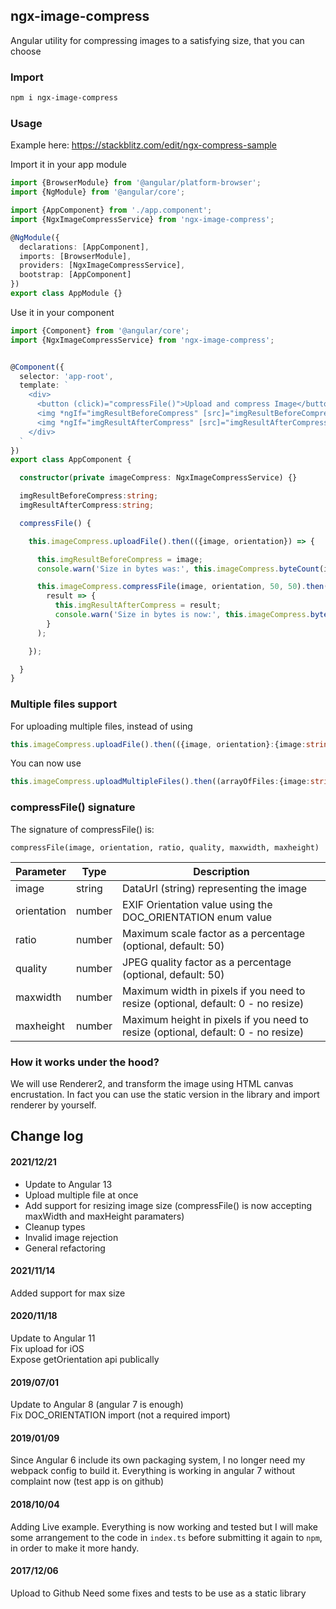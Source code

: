 ## ngx-image-compress

Angular utility for compressing images to a satisfying size, that you can choose

### Import
```sh
npm i ngx-image-compress
```

### Usage

Example here: https://stackblitz.com/edit/ngx-compress-sample 

Import it in your app module

```typescript
import {BrowserModule} from '@angular/platform-browser';
import {NgModule} from '@angular/core';

import {AppComponent} from './app.component';
import {NgxImageCompressService} from 'ngx-image-compress';

@NgModule({
  declarations: [AppComponent],
  imports: [BrowserModule],
  providers: [NgxImageCompressService],
  bootstrap: [AppComponent]
})
export class AppModule {}
```


Use it in your component


```typescript
import {Component} from '@angular/core';
import {NgxImageCompressService} from 'ngx-image-compress';


@Component({
  selector: 'app-root',
  template: `
    <div>
      <button (click)="compressFile()">Upload and compress Image</button>
      <img *ngIf="imgResultBeforeCompress" [src]="imgResultBeforeCompress" alt="">
      <img *ngIf="imgResultAfterCompress" [src]="imgResultAfterCompress" alt="">
    </div>
  `
})
export class AppComponent {

  constructor(private imageCompress: NgxImageCompressService) {}

  imgResultBeforeCompress:string;
  imgResultAfterCompress:string;

  compressFile() {

    this.imageCompress.uploadFile().then(({image, orientation}) => {

      this.imgResultBeforeCompress = image;
      console.warn('Size in bytes was:', this.imageCompress.byteCount(image));

      this.imageCompress.compressFile(image, orientation, 50, 50).then(
        result => {
          this.imgResultAfterCompress = result;
          console.warn('Size in bytes is now:', this.imageCompress.byteCount(result));
        }
      );

    });

  }
}
```


### Multiple files support

For uploading multiple files, instead of using
```ts
this.imageCompress.uploadFile().then(({image, orientation}:{image:string, orientation:number}) => {
```
You can now use
```ts
this.imageCompress.uploadMultipleFiles().then((arrayOfFiles:{image:string, orientation:number}[]) => {
```

### compressFile() signature

The signature of compressFile() is:

`compressFile(image, orientation, ratio, quality, maxwidth, maxheight)`

| Parameter   | Type   | Description                                                     |
| ----------- | ------ | ----------------------------------------------------------------|
| image       | string | DataUrl (string) representing the image                         |
| orientation | number | EXIF Orientation value using the DOC_ORIENTATION enum value     |
| ratio       | number | Maximum scale factor as a percentage (optional, default: 50)    |
| quality     | number | JPEG quality factor as a percentage (optional, default: 50)     |
| maxwidth    | number | Maximum width in pixels if you need to resize (optional, default: 0 - no resize)  |
| maxheight   | number | Maximum height in pixels if you need to resize (optional, default: 0 - no resize) |



### How it works under the hood?

We will use Renderer2, and transform the image using HTML canvas encrustation.
In fact you can use the static version in the library and import renderer by yourself.


## Change log

#### 2021/12/21

* Update to Angular 13  
* Upload multiple file at once 
* Add support for resizing image size (compressFile() is now accepting maxWidth and maxHeight paramaters)
* Cleanup types
* Invalid image rejection
* General refactoring

#### 2021/11/14

Added support for max size

#### 2020/11/18

Update to Angular 11  
Fix upload for iOS  
Expose getOrientation api publically   

#### 2019/07/01

Update to Angular 8 (angular 7 is enough)  
Fix DOC_ORIENTATION import (not a required import)

#### 2019/01/09

Since Angular 6 include its own packaging system, I no longer need my webpack config to build it.
Everything is working in angular 7 without complaint now (test app is on github)

#### 2018/10/04

Adding Live example.
Everything is now working and tested but I will make some arrangement to the code in `index.ts` before submitting it again to `npm`, in order to make it more handy.

#### 2017/12/06

Upload to Github
Need some fixes and tests to be use as a static library
